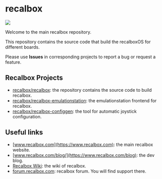 recalbox
========
![](https://s3-eu-west-1.amazonaws.com/forums.recalbox.com/8d81e556-aefb-4729-ad2f-9d7386eff4cd.png)

Welcome to the main recalbox repository.

This repository contains the source code that build the recalboxOS for different boards.

Please use **Issues** in corresponding projects to report a bug or request a feature.

## Recalbox Projects
- [recalbox/recalbox](https://gitlab.com/recalbox/recalbox): the repository contains the source code to build recalbox.
- [recalbox/recalbox-emulationstation](https://gitlab.com/recalbox/recalbox-emulationstation): the emulationstation frontend for recalbox.
- [recalbox/recalbox-configgen](https://gitlab.com/recalbox/recalbox-configgen): the tool for automatic joystick configuration.

## Useful links
- [www.recalbox.com](https://www.recalbox.com): the main recalbox website.
- [www.recalbox.com/blog/](https://www.recalbox.com/blog): the dev blog.
- [Recalbox Wiki](https://github.com/recalbox/recalbox-os/wiki): the wiki of recalbox.
- [forum.recalbox.com](https://forum.recalbox.com): recalbox forum. You will find support there.

